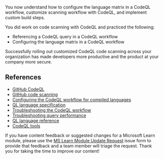 You now understand how to configure the language matrix in a CodeQL workflow, customize scanning workflow with CodeQL, and implement custom build steps.

You did work on code scanning with CodeQL and practiced the following:

* Referencing a CodeQL query in a CodeQL workflow
* Configuring the language matrix in a CodeQL workflow

Successfully rolling out customized CodeQL code scanning across your organization has made developers more productive and the product at your company more secure.

## References

* [GitHub CodeQL](https://codeql.github.com/)
* [GitHub code scanning](https://docs.github.com/en/code-security/code-scanning)
* [Configuring the CodeQL workflow for compiled languages](https://docs.github.com/en/code-security/code-scanning/automatically-scanning-your-code-for-vulnerabilities-and-errors/configuring-the-codeql-workflow-for-compiled-languages)
* [QL language specification](https://codeql.github.com/docs/ql-language-reference/ql-language-specification/#ql-language-specification)
* [Troubleshooting the CodeQL workflow](https://docs.github.com/en/code-security/code-scanning/automatically-scanning-your-code-for-vulnerabilities-and-errors/troubleshooting-the-codeql-workflow)
* [Troubleshooting query performance](https://codeql.github.com/docs/writing-codeql-queries/troubleshooting-query-performance/#troubleshooting-query-performance)
* [QL language reference](https://codeql.github.com/docs/ql-language-reference/#ql-language-reference)
* [CodeQL tools](https://codeql.github.com/docs/codeql-overview/codeql-tools/#codeql-tools)

If you have content feedback or suggested changes for a Microsoft Learn module, please use the [MS Learn Module Update Request](https://github.com/githubpartners/microsoft-learn/issues/new/choose) issue form to provide that feedback and a team member will triage the request. Thank you for taking the time to improve our content!
